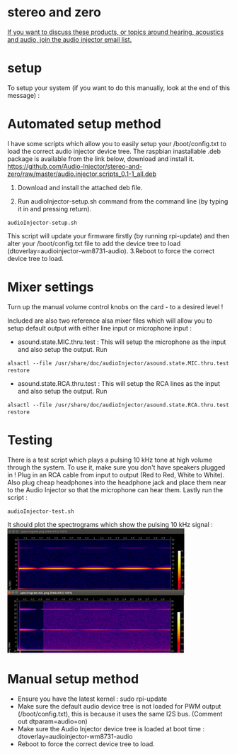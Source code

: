 # stereo and zero

[If you want to discuss these products, or topics around hearing, acoustics and audio, join the audio injector email list.](https://lists.audioinjector.net/mailman/listinfo/people)

# setup

To setup your system (if you want to do this manually, look at the end of this message) :

# Automated setup method
I have some scripts which allow you to easily setup your /boot/config.txt to load the correct audio injector device tree. The raspbian inastallable .deb package is available from the link below, download and install it.
https://github.com/Audio-Injector/stereo-and-zero/raw/master/audio.injector.scripts_0.1-1_all.deb

1. Download and install the attached deb file.

2. Run audioInjector-setup.sh command from the command line (by typing it in and pressing return).
```
audioInjector-setup.sh
```  
This script will update your firmware firstly (by running rpi-update) and then alter your /boot/config.txt file to add the device tree to load (dtoverlay=audioinjector-wm8731-audio).
3.Reboot to force the correct device tree to load.

# Mixer settings
Turn up the manual volume control knobs on the card - to a desired level !

Included are also two reference alsa mixer files which will allow you to setup default output with either line input or microphone input :

* asound.state.MIC.thru.test : This will setup the microphone as the input and also setup the output. Run
```
alsactl --file /usr/share/doc/audioInjector/asound.state.MIC.thru.test restore
```
* asound.state.RCA.thru.test : This will setup the RCA lines as the input and also setup the output. Run
```
alsactl --file /usr/share/doc/audioInjector/asound.state.RCA.thru.test restore
```

# Testing
There is a test script which plays a pulsing 10 kHz tone at high volume through the system. To use it, make sure you don't have speakers plugged in ! Plug in an RCA cable from input to output (Red to Red, White to White). Also plug cheap headphones into the headphone jack and place them near to the Audio Injector so that the microphone can hear them. Lastly run the script :
```
audioInjector-test.sh
```
It should plot the spectrograms which show the pulsing 10 kHz signal :
![spectrogram example](https://github.com/Audio-Injector/stereo-and-zero/blob/master/stereo.test.png)

# Manual setup method
* Ensure you have the latest kernel : sudo rpi-update
* Make sure the default audio device tree is not loaded for PWM output (/boot/config.txt), this is because it uses the same I2S bus. (Comment out dtparam=audio=on)
* Make sure the Audio Injector device tree is loaded at boot time : dtoverlay=audioinjector-wm8731-audio
* Reboot to force the correct device tree to load.
